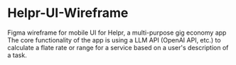 # Helpr-UI-Wireframe
Figma wireframe for mobile UI for Helpr, a multi-purpose gig economy app
The core functionality of the app is using a LLM API (OpenAI API, etc.) to calculate a flate rate or range for a service based on a user's description of a task.
